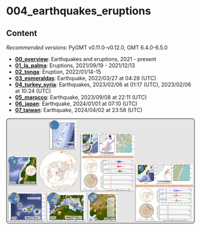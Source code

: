 # 004_earthquakes_eruptions

## Content

_Recommended versions_: PyGMT v0.11.0-v0.12.0, GMT 6.4.0-6.5.0

- **[00_overview](https://github.com/yvonnefroehlich/GMT_PyGMT_plotting/tree/main/004_earthquakes_eruptions/00_overview)**: Earthquakes and eruptions, 2021 - present
- **[01_la_palma](https://github.com/yvonnefroehlich/GMT_PyGMT_plotting/tree/main/004_earthquakes_eruptions/01_la_palma)**: Eruptions, 2021/09/19 - 2021/12/13
- **[02_tonga](https://github.com/yvonnefroehlich/GMT_PyGMT_plotting/tree/main/004_earthquakes_eruptions/02_tonga)**: Eruption, 2022/01/14-15
- **[03_esmeraldas](https://github.com/yvonnefroehlich/GMT_PyGMT_plotting/tree/main/004_earthquakes_eruptions/03_esmeraldas)**: Earthquake, 2022/03/27 at 04:28 (UTC)
- **[04_turkey_syria](https://github.com/yvonnefroehlich/GMT_PyGMT_plotting/tree/main/004_earthquakes_eruptions/04_turkey_syria)**: Earthquakes, 2023/02/06 at 01:17 (UTC), 2023/02/06 at 10:24 (UTC)
- **[05_marocco](https://github.com/yvonnefroehlich/GMT_PyGMT_plotting/tree/main/004_earthquakes_eruptions/05_marocco)**: Earthquake, 2023/09/08 at 22:11 (UTC)
- **[06_japan](https://github.com/yvonnefroehlich/GMT_PyGMT_plotting/tree/main/004_earthquakes_eruptions/06_japan)**: Earthquake, 2024/01/01 at 07:10 (UTC)
- **[07_taiwan](https://github.com/yvonnefroehlich/GMT_PyGMT_plotting/tree/main/004_earthquakes_eruptions/07_taiwan)**: Earthquake, 2024/04/02 at 23:58 (UTC)

![](https://github.com/yvonnefroehlich/gmt-pygmt-plotting/raw/main/_images/github_maps_readme_004events.png)
